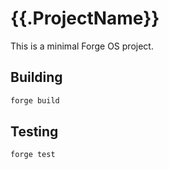 # {{.ProjectName}}

This is a minimal Forge OS project.

## Building

```bash
forge build
```

## Testing

```bash
forge test
```